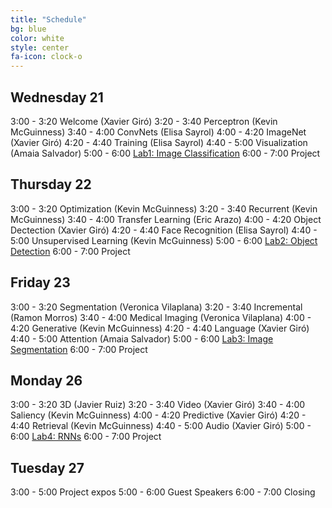 ```yaml
---
title: "Schedule"
bg: blue
color: white
style: center
fa-icon: clock-o
---
```


## Wednesday 21

3:00 - 3:20 Welcome (Xavier Giró)
3:20 - 3:40 Perceptron (Kevin McGuinness)
3:40 - 4:00 ConvNets (Elisa Sayrol)
4:00 - 4:20 ImageNet (Xavier Giró)
4:20 - 4:40 Training (Elisa Sayrol)
4:40 - 5:00 Visualization (Amaia Salvador)
5:00 - 6:00 [Lab1: Image Classification][Lab1]
6:00 - 7:00 Project

## Thursday 22

3:00 - 3:20 Optimization (Kevin McGuinness)
3:20 - 3:40 Recurrent (Kevin McGuinness)
3:40 - 4:00 Transfer Learning (Eric Arazo)
4:00 - 4:20 Object Dectection (Xavier Giró)
4:20 - 4:40 Face Recognition (Elisa Sayrol)
4:40 - 5:00 Unsupervised Learning (Kevin McGuinness)
5:00 - 6:00 [Lab2: Object Detection][Lab2]
6:00 - 7:00 Project

## Friday 23

3:00 - 3:20 Segmentation (Veronica Vilaplana)
3:20 - 3:40 Incremental (Ramon Morros)
3:40 - 4:00 Medical Imaging (Veronica Vilaplana)
4:00 - 4:20 Generative (Kevin McGuinness)
4:20 - 4:40 Language (Xavier Giró)
4:40 - 5:00 Attention (Amaia Salvador)
5:00 - 6:00 [Lab3: Image Segmentation][Lab3]
6:00 - 7:00 Project

## Monday 26

3:00 - 3:20 3D (Javier Ruiz)
3:20 - 3:40 Video (Xavier Giró)
3:40 - 4:00 Saliency (Kevin McGuinness)
4:00 - 4:20 Predictive (Xavier Giró)
4:20 - 4:40 Retrieval (Kevin McGuinness)
4:40 - 5:00 Audio (Xavier Giró)
5:00 - 6:00 [Lab4: RNNs][Lab4]
6:00 - 7:00 Project


## Tuesday 27

3:00 - 5:00 Project expos
5:00 - 6:00 Guest Speakers
6:00 - 7:00 Closing

[Lab1]: https://nvidia.qwiklab.com/focuses/preview/1579?locale=en
[Lab2]: https://nvidia.qwiklab.com/focuses/preview/1204?locale=en
[Lab3]: https://nvidia.qwiklab.com/focuses/preview/2193?locale=en
[Lab4]: https://nvidia.qwiklab.com/focuses/preview/3043?locale=en

